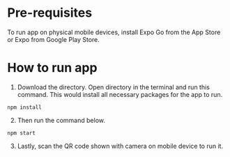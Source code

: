 # Pre-requisites
To run app on physical mobile devices, install Expo Go from the App Store or Expo from Google Play Store.

# How to run app
1. Download the directory. Open directory in the terminal and run this command. This would install all necessary packages for the app to run. 
```
npm install
```
2. Then run the command below.
```
npm start
```
3. Lastly, scan the QR code shown with camera on mobile device to run it.

